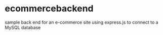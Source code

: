 # ecommercebackend
sample back end for an e-commerce site using express.js to connect to a MySQL database
